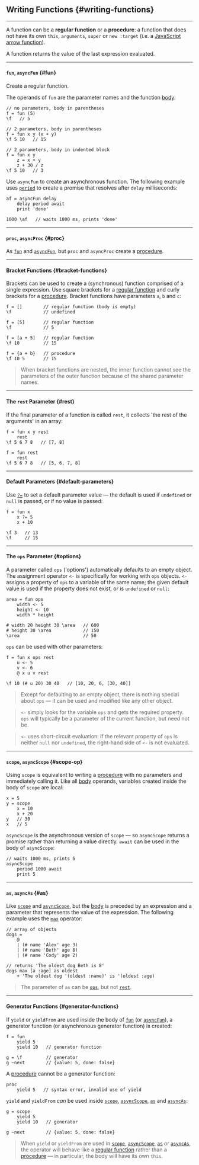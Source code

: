 ## Writing Functions {#writing-functions}

---


A function can be a __regular function__ or a __procedure__: a function that does not have its own `this`, `arguments`, `super` or `new :target` (i.e. a [JavaScript arrow function](https://developer.mozilla.org/en-US/docs/Web/JavaScript/Reference/Functions/Arrow_functions)).

A function returns the value of the last expression evaluated.

---

#### `fun`, `asyncFun` {#fun}

Create a regular function.

The operands of `fun` are the parameter names and the function [body](?Syntax#body-rules):

```
// no parameters, body in parentheses
f = fun (5)
\f   // 5

// 2 parameters, body in parentheses
f = fun x y (x + y)
\f 5 10   // 15

// 2 parameters, body in indented block
f = fun x y
    z = x + y
    z + 30 / z
\f 5 10   // 3
```

Use `asyncFun` to create an asynchronous function. The following example uses [`period`](?Print-and-Debug#period) to create a promise that resolves after `delay` milliseconds:

```
af = asyncFun delay
    delay period await
    print 'done'

1000 \af   // waits 1000 ms, prints 'done'
```

---

#### `proc`, `asyncProc` {#proc}

As [`fun`](#fun) and [`asyncFun`](#fun), but `proc` and `asyncProc` create a [procedure](#writing-functions).

---

#### Bracket Functions {#bracket-functions}

Brackets can be used to create a (synchronous) function comprised of a single expression. Use square brackets for a [regular function](#writing-functions) and curly brackets for a [procedure](#writing-functions). Bracket functions have parameters `a`, `b` and `c`:

```
f = []        // regular function (body is empty)
\f            // undefined

f = [5]       // regular function
\f            // 5 

f = [a + 5]   // regular function
\f 10         // 15

f = {a + b}   // procedure
\f 10 5       // 15
```

> When bracket functions are nested, the inner function cannot see the parameters of the outer function because of the shared parameter names.

---

#### The `rest` Parameter {#rest}

If the final parameter of a function is called `rest`, it collects 'the rest of the arguments' in an array:

```
f = fun x y rest
    rest
\f 5 6 7 8   // [7, 8]

f = fun rest
    rest
\f 5 6 7 8   // [5, 6, 7, 8]
```

---

#### Default Parameters {#default-parameters}

Use [`?=`](?Assignment#conditional-assignment) to set a default parameter value &mdash; the default is used if `undefined` or `null` is passed, or if no value is passed:

```
f = fun x
    x ?= 5
    x + 10

\f 3   // 13
\f     // 15  
```

---

#### The `ops` Parameter {#options}

A parameter called `ops` ('options') automatically defaults to an empty object. The assignment operator `<-` is specifically for working with `ops` objects. `<-` assigns a property of `ops` to a variable of the same name; the given default value is used if the property does not exist, or is `undefined` or `null`:

```
area = fun ops
    width <- 5
    height <- 10
    width * height

# width 20 height 30 \area   // 600
# height 30 \area            // 150
\area                        // 50
```

`ops` can be used with other parameters:

```
f = fun x ops rest
    u <- 5
    v <- 6
    @ x u v rest

\f 10 (# u 20) 30 40   // [10, 20, 6, [30, 40]]   
```

> Except for defaulting to an empty object, there is nothing special about `ops` &mdash; it can be used and modified like any other object.

> `<-` simply looks for the variable `ops` and gets the required property. `ops` will typically be a parameter of the current function, but need not be.

> `<-` uses short-circuit evaluation: if the relevant property of `ops` is neither `null` nor `undefined`, the right-hand side of `<-` is not evaluated.

---

#### `scope`, `asyncScope` {#scope-op}

Using `scope` is equivalent to writing a [procedure](#writing-functions) with no parameters and immediately calling it. Like all [body](?Syntax#body-rules) operands, variables created inside the body of `scope` are local:

```
x = 5
y = scope
    x = 10
    x + 20
y   // 30
x   // 5
```

`asyncScope` is the asynchronous version of `scope` &mdash; so `asyncScope` returns a promise rather than returning a value directly. `await` can be used in the body of `asyncScope`:

```
// waits 1000 ms, prints 5
asyncScope
    period 1000 await
    print 5
```

---

#### `as`, `asyncAs` {#as}

Like [`scope`](#scope-op) and [`asyncScope`](#scope-op), but the [body](?Syntax#body-rules) is preceded by an expression and a parameter that represents the value of the expression. The following example uses the [`max`](?Reduce#min) operator:

```
// array of objects
dogs = 
    @
    | (# name 'Alex' age 3) 
    | (# name 'Beth' age 8) 
    | (# name 'Cody' age 2)

// returns 'The oldest dog Beth is 8'
dogs max [a :age] as oldest
    + 'The oldest dog '(oldest :name)' is '(oldest :age)
```

> The parameter of `as` can be [`ops`](#options), but not [`rest`](#rest).

---

#### Generator Functions {#generator-functions}

If `yield` or `yieldFrom` are used inside the body of [`fun`](#fun) (or [`asyncFun`](#fun)), a generator function (or asynchronous generator function) is created:

```
f = fun
    yield 5
    yield 10   // generator function

g = \f         // generator
g ~next        // {value: 5, done: false}
```

A [procedure](#writing-functions) cannot be a generator function:

```
proc
    yield 5   // syntax error, invalid use of yield
```

`yield` and `yieldFrom` _can_ be used inside [`scope`](#scope-op), [`asyncScope`](#scope-op), [`as`](#as) and [`asyncAs`](#as):

```
g = scope
    yield 5
    yield 10   // generator

g ~next        // {value: 5, done: false}
```

> When `yield` or `yieldFrom` are used in [`scope`](#scope-op), [`asyncScope`](#scope-op), [`as`](#as) or [`asyncAs`](#as), the operator will behave like a [regular function](#writing-functions) rather than a [procedure](#writing-functions) &mdash; in particular, the body will have its own `this`.